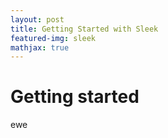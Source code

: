 ```yaml
---
layout: post
title: Getting Started with Sleek
featured-img: sleek
mathjax: true
---
```


# Getting started

ewe
